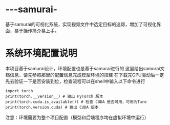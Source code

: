 # ---samurai-
基于samurai的可视化系统，实现视频文件中选定目标的追踪，增加了可视化界面，易于操作简介易上手。
# 系统环境配置说明
本项目基于samurai设计，环境配置也是基于samurai进行的
这里给出samurai文档信息，请先参照那里的配置信息完成模型环境的搭建
在下载完GPU驱动后一定先去验证一下是否安装到位，检查流程可以在shell中输入以下命令进行
```
import torch
print(torch.__version__) # 输出 PyTorch 版本
print(torch.cuda.is_available()) # 检查 CUDA 是否可用，可用为Ture
print(torch.version.cuda) # 输出 CUDA 版本
```

注意：环境需要为整个项目配置（模型和后端程序均在虚拟环境中运行）
